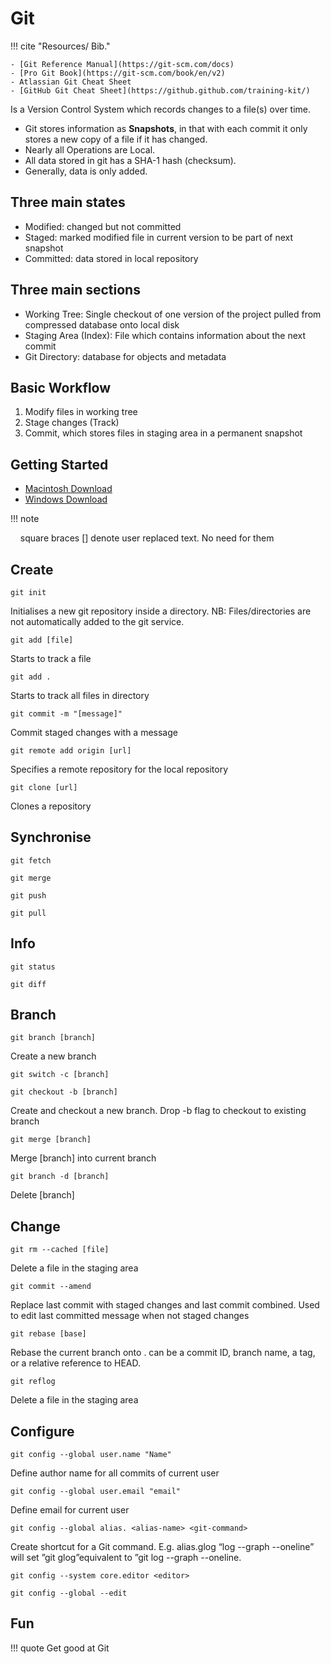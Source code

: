 # Git

!!! cite "Resources/ Bib."

    - [Git Reference Manual](https://git-scm.com/docs)
    - [Pro Git Book](https://git-scm.com/book/en/v2)
    - Atlassian Git Cheat Sheet
    - [GitHub Git Cheat Sheet](https://github.github.com/training-kit/)

Is a Version Control System which records changes to a file(s) over time.

- Git stores information as **Snapshots**, in that with each commit it only stores a new copy of a file if it has changed. 
- Nearly all Operations are Local. 
- All data stored in git has a SHA-1 hash (checksum).
- Generally, data is only added.

## Three main states

- Modified: changed but not committed
- Staged: marked modified file in current version to be part of next snapshot
- Committed: data stored in local repository

## Three main sections

- Working Tree: Single checkout of one version of the project pulled from compressed database onto local disk
- Staging Area (Index): File which contains information about the next commit
- Git Directory: database for objects and metadata

## Basic Workflow

1. Modify files in working tree
2. Stage changes (Track)
3. Commit, which stores files in staging area in a permanent snapshot

## Getting Started

- [Macintosh Download](https://git-scm.com/download/mac)
- [Windows Download](https://git-scm.com/download/win)

!!! note

    square braces [] denote user replaced text. No need for them

## Create

```
git init
```

Initialises a new git repository inside a directory. NB: Files/directories are not automatically added to the git service.

```
git add [file]
```

Starts to track a file

```
git add .
```

Starts to track all files in directory

```
git commit -m "[message]"
```

Commit staged changes with a message

```
git remote add origin [url]
```

Specifies a remote repository for the local repository

```
git clone [url]
```

Clones a repository

## Synchronise

```
git fetch
```

```
git merge
```

```
git push
```

```
git pull
```

## Info

```
git status
```

```
git diff
```

## Branch

```
git branch [branch]
```

Create a new branch

```
git switch -c [branch]
```

```
git checkout -b [branch]
```

Create and checkout a new branch. Drop -b flag to checkout to existing branch

```
git merge [branch]
```

Merge [branch] into current branch

```
git branch -d [branch]
```

Delete [branch]

## Change

```
git rm --cached [file]
```

Delete a file in the staging area

```
git commit --amend
```

Replace last commit with staged changes and last commit combined. Used to edit last committed message when not staged changes

```
git rebase [base]
```

Rebase the current branch onto <base>. <base> can be a commit ID,
branch name, a tag, or a relative reference to HEAD.

```
git reflog
```

Delete a file in the staging area

## Configure

```
git config --global user.name "Name"
```

Define author name for all commits of current user

```
git config --global user.email "email"
```

Define email for current user

```
git config --global alias. <alias-name> <git-command>
```

Create shortcut for a Git command. E.g. alias.glog “log --graph --oneline” will set ”git glog”equivalent to ”git log --graph --oneline.

```
git config --system core.editor <editor>
```

```
git config --global --edit
```

## Fun

!!! quote
    Get good at Git
